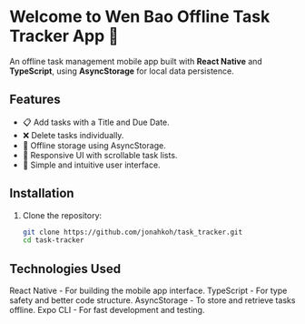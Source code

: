 # Welcome to Wen Bao Offline Task Tracker App 👋

An offline task management mobile app built with **React Native** and **TypeScript**, using **AsyncStorage** for local data persistence.

## Features

- 📋 Add tasks with a Title and Due Date.
- ❌ Delete tasks individually.
- 💾 Offline storage using AsyncStorage.
- 📱 Responsive UI with scrollable task lists.
- 🎯 Simple and intuitive user interface.

## Installation

1. Clone the repository:

   ```bash
   git clone https://github.com/jonahkoh/task_tracker.git
   cd task-tracker
   ```

## Technologies Used

React Native - For building the mobile app interface.
TypeScript - For type safety and better code structure.
AsyncStorage - To store and retrieve tasks offline.
Expo CLI - For fast development and testing.
